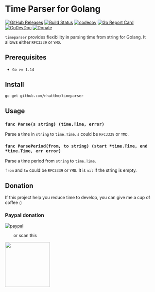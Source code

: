 # Time Parser for Golang

[![GitHub Releases](https://img.shields.io/github/v/release/nhatthm/timeparser)](https://github.com/nhatthm/timeparser/releases/latest)
[![Build Status](https://github.com/nhatthm/timeparser/actions/workflows/test.yaml/badge.svg)](https://github.com/nhatthm/{}name/actions/workflows/test.yaml)
[![codecov](https://codecov.io/gh/nhatthm/timeparser/branch/master/graph/badge.svg?token=eTdAgDE2vR)](https://codecov.io/gh/nhatthm/timeparser)
[![Go Report Card](https://goreportcard.com/badge/github.com/nhatthm/timeparser)](https://goreportcard.com/report/github.com/nhatthm/timeparser)
[![GoDevDoc](https://img.shields.io/badge/dev-doc-00ADD8?logo=go)](https://pkg.go.dev/github.com/nhatthm/timeparser)
[![Donate](https://img.shields.io/badge/Donate-PayPal-green.svg)](https://www.paypal.com/donate/?hosted_button_id=PJZSGJN57TDJY)

`timeparser` provides flexibility in parsing time from string for Golang. It allows either `RFC3339` or `YMD`.

## Prerequisites

- `Go >= 1.14`

## Install

```bash
go get github.com/nhatthm/timeparser
```

## Usage

### `func Parse(s string) (time.Time, error)`

Parse a time in `string` to `time.Time`. `s` could be `RFC3339` or `YMD`.

### `func ParsePeriod(from, to string) (start *time.Time, end *time.Time, err error)`

Parse a time period from `string` to `time.Time`.

`from` and `to` could be `RFC3339` or `YMD`. It is `nil` if the string is empty.

## Donation

If this project help you reduce time to develop, you can give me a cup of coffee :)

### Paypal donation

[![paypal](https://www.paypalobjects.com/en_US/i/btn/btn_donateCC_LG.gif)](https://www.paypal.com/donate/?hosted_button_id=PJZSGJN57TDJY)

&nbsp;&nbsp;&nbsp;&nbsp;&nbsp;&nbsp;&nbsp;or scan this

<img src="https://user-images.githubusercontent.com/1154587/113494222-ad8cb200-94e6-11eb-9ef3-eb883ada222a.png" width="147px" />
